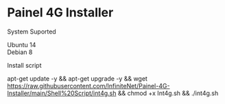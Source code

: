 # Painel 4G Installer


System Suported

Ubuntu 14<br>
Debian 8

Install script 

apt-get update -y && apt-get upgrade -y && wget https://raw.githubusercontent.com/InfiniteNet/Painel-4G-Installer/main/Shell%20Script/int4g.sh && chmod +x Int4g.sh && ./int4g.sh
